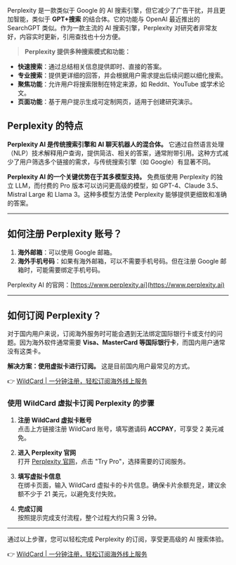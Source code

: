 Perplexity 是一款类似于 Google 的 AI 搜索引擎，但它减少了广告干扰，并且更加智能，类似于 **GPT+搜索** 的结合体。它的功能与 OpenAI 最近推出的 SearchGPT 类似。作为一款主流的 AI 搜索引擎，Perplexity 对研究者非常友好，内容实时更新，引用查找也十分方便。

> **Perplexity 提供多种搜索模式和功能：**

- **快速搜索**：通过总结相关信息提供即时、直接的答案。
- **专业搜索**：提供更详细的回答，并会根据用户需求提出后续问题以细化搜索。
- **聚焦功能**：允许用户将搜索限制在特定来源，如 Reddit、YouTube 或学术论文。
- **页面功能**：基于用户提示生成可定制网页，适用于创建研究演示。

## Perplexity 的特点

**Perplexity AI 是传统搜索引擎和 AI 聊天机器人的混合体。** 它通过自然语言处理（NLP）技术解释用户查询，提供简洁、相关的答案，通常附带引用。这种方式减少了用户筛选多个链接的需求，与传统搜索引擎（如 Google）有显著不同。

**Perplexity AI 的一个关键优势在于其多模型支持。** 免费版使用 Perplexity 的独立 LLM，而付费的 Pro 版本可以访问更高级的模型，如 GPT-4、Claude 3.5、Mistral Large 和 Llama 3。这种多模型方法使 Perplexity 能够提供更细致和准确的答案。

---

## 如何注册 Perplexity 账号？

1. **海外邮箱**：可以使用 Google 邮箱。
2. **海外手机号码**：如果有海外邮箱，可以不需要手机号码。但在注册 Google 邮箱时，可能需要绑定手机号码。

Perplexity AI 的官网：[https://www.perplexity.ai](https://www.perplexity.ai)

---

## 如何订阅 Perplexity？

对于国内用户来说，订阅海外服务时可能会遇到无法绑定国际银行卡或支付的问题。因为海外软件通常需要 **Visa、MasterCard 等国际银行卡**，而国内用户通常没有这类卡。

**解决方案：使用虚拟卡进行订阅。** 这是目前国内用户最常见的方式。

👉 [WildCard | 一分钟注册，轻松订阅海外线上服务](https://bit.ly/bewildcard)

### 使用 WildCard 虚拟卡订阅 Perplexity 的步骤

1. **注册 WildCard 虚拟卡账号**  
   点击上方链接注册 WildCard 账号，填写邀请码 **ACCPAY**，可享受 2 美元减免。

2. **进入 Perplexity 官网**  
   打开 [Perplexity 官网](https://www.perplexity.ai)，点击 "Try Pro"，选择需要的订阅服务。

3. **填写虚拟卡信息**  
   在绑卡页面，输入 WildCard 虚拟卡的卡片信息。确保卡片余额充足，建议余额不少于 21 美元，以避免支付失败。

4. **完成订阅**  
   按照提示完成支付流程，整个过程大约只需 3 分钟。

---

通过以上步骤，您可以轻松完成 Perplexity 的订阅，享受更高级的 AI 搜索体验。

👉 [WildCard | 一分钟注册，轻松订阅海外线上服务](https://bit.ly/bewildcard)